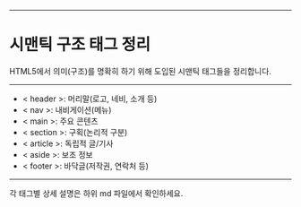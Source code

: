 
---
# 시맨틱 구조 태그 정리

HTML5에서 의미(구조)를 명확히 하기 위해 도입된 시맨틱 태그들을 정리합니다.

---
- < header >: 머리말(로고, 네비, 소개 등)
- < nav >: 내비게이션(메뉴)
- < main >: 주요 콘텐츠
- < section >: 구획(논리적 구분)
- < article >: 독립적 글/기사
- < aside >: 보조 정보
- < footer >: 바닥글(저작권, 연락처 등)
---
각 태그별 상세 설명은 하위 md 파일에서 확인하세요.

